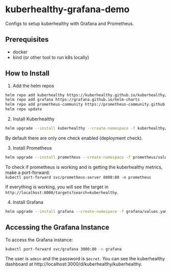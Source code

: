 # kuberhealthy-grafana-demo
Configs to setup kuberhealthy with Grafana and Prometheus.

## Prerequisites
* docker
* kind (or other tool to run k8s locally)

## How to Install
1. Add the helm repos
```bash
helm repo add kuberhealthy https://kuberhealthy.github.io/kuberhealthy/helm-repos
helm repo add grafana https://grafana.github.io/helm-charts
helm repo add prometheus-community https://prometheus-community.github.io/helm-charts
helm repo update
```

2. Install Kuberhealthy
```bash
helm upgrade --install kuberhealthy --create-namespace -f kuberhealthy/values.yaml kuberhealthy/kuberhealthy -n kuberhealthy
``` 

By default there are only one check enabled (deployment check).

3. Install Prometheus
```bash
helm upgrade --install prometheus --create-namespace -f prometheus/values.yaml prometheus-community/prometheus -n prometheus
``` 

To check if prometheus is working and is getting the kuberhealthy metrics, make a port-forward:   
`kubectl port-forward svc/prometheus-server 8000:80 -n prometheus`   

If everything is working, you will see the target in `http://localhost:8000/targets?search=kuberhealthy`.

4. Install Grafana
```bash
helm upgrade --install grafana --create-namespace -f grafana/values.yaml grafana/grafana -n grafana
``` 

## Accessing the Grafana Instance 
To access the Grafana instance:
```bash
kubectl port-forward svc/grafana 3000:80 -n grafana
```

The user is `admin` and the password is `$ecret`.
You can see the kuberhealthy dashboard at http://localhost:3000/d/kuberhealthy/kuberhealthy. 



